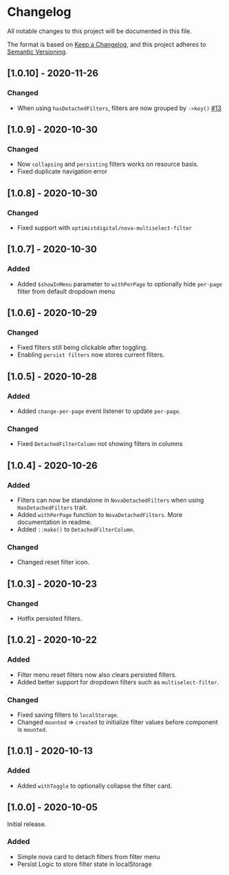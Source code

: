 # Changelog

All notable changes to this project will be documented in this file.

The format is based on [Keep a Changelog](https://keepachangelog.com/en/1.0.0/),
and this project adheres to [Semantic Versioning](https://semver.org/spec/v2.0.0.html).

## [1.0.10] - 2020-11-26

### Changed

- When using `hasDetachedFilters`, filters are now grouped by `->key()` [#13](https://github.com/optimistdigital/nova-detached-filters/issues/13)

## [1.0.9] - 2020-10-30

### Changed

- Now `collapsing` and `persisting` filters works on resource basis.
- Fixed duplicate navigation error

## [1.0.8] - 2020-10-30

### Changed

- Fixed support with `optimistdigital/nova-multiselect-filter`

## [1.0.7] - 2020-10-30

### Added

- Added `$showInMenu` parameter to `withPerPage` to optionally hide `per-page` filter from default dropdown menu

## [1.0.6] - 2020-10-29

### Changed

- Fixed filters still being clickable after toggling.
- Enabling `persist filters` now stores current filters.

## [1.0.5] - 2020-10-28

### Added

- Added `change-per-page` event listener to update `per-page`.

### Changed

- Fixed `DetachedFilterColumn` not showing filters in columns

## [1.0.4] - 2020-10-26

### Added

- Filters can now be standalone in `NovaDetachedFilters` when using `HasDetachedFilters` trait.
- Added `withPerPage` function to `NovaDetachedFilters`. More documentation in readme.
- Added `::make()` to `DetachedFilterColumn`.

### Changed

- Changed reset filter icon.

## [1.0.3] - 2020-10-23

### Changed

- Hotfix persisted filters.

## [1.0.2] - 2020-10-22

### Added

- Filter menu reset filters now also clears persisted filters.
- Added better support for dropdown filters such as `multiselect-filter`.

### Changed

- Fixed saving filters to `localStorage`.
- Changed `mounted` => `created` to initialize filter values before component is `mounted`.

## [1.0.1] - 2020-10-13

### Added

- Added `withToggle` to optionally collapse the filter card.

## [1.0.0] - 2020-10-05

Initial release.

### Added

- Simple nova card to detach filters from filter menu
- Persist Logic to store filter state in localStorage
